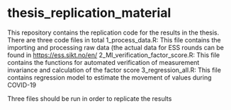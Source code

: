 # thesis_replication_material
This repository contains the replication code for the results in the thesis. There are three code files in total
1_process_data.R: This file contains the importing and processing raw data (the actual data for ESS rounds can be found in https://ess.sikt.no/en/
2_MI_verification_factor_score.R: This file contains the functions for automated verification of measurement invariance and calculation of the factor score 
3_regression_all.R: This file contains regression model to estimate the movement of values during COVID-19

Three files should be run in order to replicate the results
